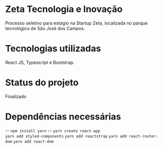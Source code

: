# Zeta Tecnologia e Inovação
Processo seletivo para estágio na Startup Zeta, localizada no parque tecnológico de São José dos Campos.

# Tecnologias utilizadas
React JS, 
Typescript e 
Bootstrap.

# Status do projeto
Finalizado

# Dependências necessárias

-- <code>npm install yarn</code>
-- <code>yarn create react-app <nomeDoProjeto></code>
<code>yarn add styled-components</code>
<code>yarn add reactstrap</code>
<code>yarn add react-router-dom</code>
<code>yarn add react-dom</code>
